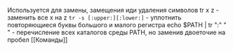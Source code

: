 Используется для замены, замещения иди удаления символов 
tr x z - заменить все x на z 
`tr -s [:upper:][:lower:]` - уплотнить повторяющиеся буквы большого и малого регистра 
echo $PATH | tr ":" " " - перечисление всех каталогов среды PATH, но заменив двоеточие на пробел 
[[Команды]]